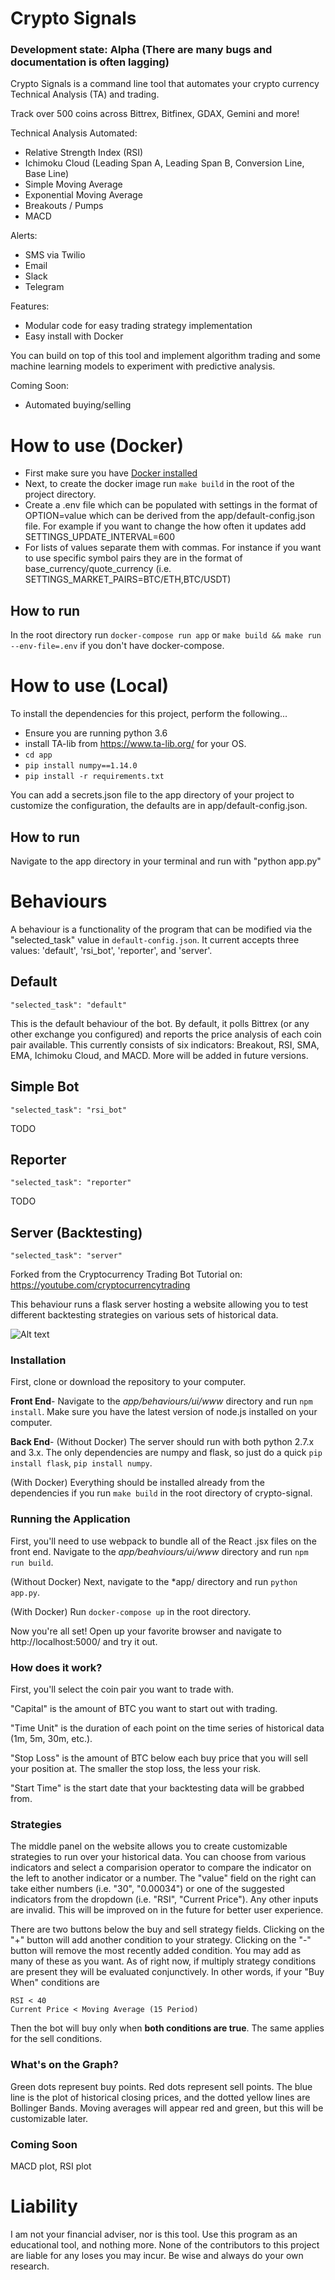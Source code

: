# Crypto Signals

### Development state: Alpha (There are many bugs and documentation is often lagging)

Crypto Signals is a command line tool that automates your crypto currency Technical Analysis (TA) and trading.

Track over 500 coins across Bittrex, Bitfinex, GDAX, Gemini and more!

Technical Analysis Automated:
* Relative Strength Index (RSI)
* Ichimoku Cloud (Leading Span A, Leading Span B, Conversion Line, Base Line)
* Simple Moving Average
* Exponential Moving Average
* Breakouts / Pumps
* MACD

Alerts:
* SMS via Twilio
* Email
* Slack
* Telegram

Features:
* Modular code for easy trading strategy implementation
* Easy install with Docker

You can build on top of this tool and implement algorithm trading and some machine learning models to experiment with predictive analysis.

Coming Soon:
* Automated buying/selling


# How to use (Docker)
* First make sure you have [Docker installed](https://docs.docker.com/engine/installation/)
* Next, to create the docker image run `make build` in the root of the project directory.
* Create a .env file which can be populated with settings in the format of OPTION=value which can be derived from the app/default-config.json file. For example if you want to change the how often it updates add SETTINGS\_UPDATE\_INTERVAL=600
* For lists of values separate them with commas. For instance if you want to use specific symbol pairs they are in the format of base\_currency/quote\_currency (i.e. SETTINGS\_MARKET\_PAIRS=BTC/ETH,BTC/USDT)

## How to run
In the root directory run `docker-compose run app` or `make build && make run --env-file=.env` if you don't have docker-compose.

# How to use (Local)
To install the dependencies for this project, perform the following...
- Ensure you are running python 3.6
- install TA-lib from https://www.ta-lib.org/ for your OS.
- `cd app`
- `pip install numpy==1.14.0`
- `pip install -r requirements.txt`

You can add a secrets.json file to the app directory of your project to customize the configuration, the defaults are in app/default-config.json.

## How to run
Navigate to the app directory in your terminal and run with "python app.py"

# Behaviours

A behaviour is a functionality of the program that can be modified via the "selected\_task" value in `default-config.json`. It current accepts three values: 'default', 'rsi\_bot', 'reporter', and 'server'.

## Default

`"selected_task": "default"`

This is the default behaviour of the bot. By default, it polls Bittrex (or any other exchange you configured) and reports the price analysis of each coin pair available. This currently consists of six indicators: Breakout, RSI, SMA, EMA, Ichimoku Cloud, and MACD. More will be added in future versions.

## Simple Bot

`"selected_task": "rsi_bot"`

TODO

## Reporter

`"selected_task": "reporter"`

TODO

## Server (Backtesting)

`"selected_task": "server"`

Forked from the Cryptocurrency Trading Bot Tutorial on: https://youtube.com/cryptocurrencytrading

This behaviour runs a flask server hosting a website allowing you to test different backtesting strategies on various sets of historical data.

![Alt text](/cryptobot.jpg "The dashboard")

### Installation

First, clone or download the repository to your computer.

**Front End**- Navigate to the *app/behaviours/ui/www* directory and run `npm install`. Make sure you have the latest version of node.js installed on your computer.

**Back End**- (Without Docker) The server should run with both python 2.7.x and 3.x. The only dependencies are numpy and flask, so just do a quick `pip install flask`, `pip install numpy`.

(With Docker) Everything should be installed already from the dependencies if you run `make build` in the root directory of crypto-signal.


### Running the Application

First, you'll need to use webpack to bundle all of the React .jsx files on the front end. Navigate to the *app/beahviours/ui/www* directory and run `npm run build`.

(Without Docker) Next, navigate to the *app/ directory and run `python app.py`.

(With Docker) Run `docker-compose up` in the root directory.

Now you're all set! Open up your favorite browser and navigate to http://localhost:5000/ and try it out.

### How does it work?

First, you'll select the coin pair you want to trade with.

"Capital" is the amount of BTC you want to start out with trading.

"Time Unit" is the duration of each point on the time series of historical data (1m, 5m, 30m, etc.).

"Stop Loss" is the amount of BTC below each buy price that you will sell your position at. The smaller the stop loss, the less your risk.

"Start Time" is the start date that your backtesting data will be grabbed from.

### Strategies

The middle panel on the website allows you to create customizable strategies to run over your historical data. You can choose from various indicators and select a comparision operator to compare the indicator on the left to another indicator or a number. The "value" field on the right can take either numbers (i.e. "30", "0.00034") or one of the suggested indicators from the dropdown (i.e. "RSI", "Current Price"). Any other inputs are invalid. This will be improved on in the future for better user experience.

There are two buttons below the buy and sell strategy fields. Clicking on the "+" button will add another condition to your strategy. Clicking on the "-" button will remove the most recently added condition. You may add as many of these as you want. As of right now, if multiply strategy conditions are present they will be evaluated conjunctively. In other words, if your "Buy When" conditions are

```
RSI < 40
Current Price < Moving Average (15 Period)
```

Then the bot will buy only when **both conditions are true**. The same applies for the sell conditions.

### What's on the Graph?

Green dots represent buy points. Red dots represent sell points. The blue line is the plot of historical closing prices, and the dotted yellow lines are Bollinger Bands. Moving averages will appear red and green, but this will be customizable later.

### Coming Soon

MACD plot, RSI plot

# Liability
I am not your financial adviser, nor is this tool. Use this program as an educational tool, and nothing more. None of the contributors to this project are liable for any loses you may incur. Be wise and always do your own research.
